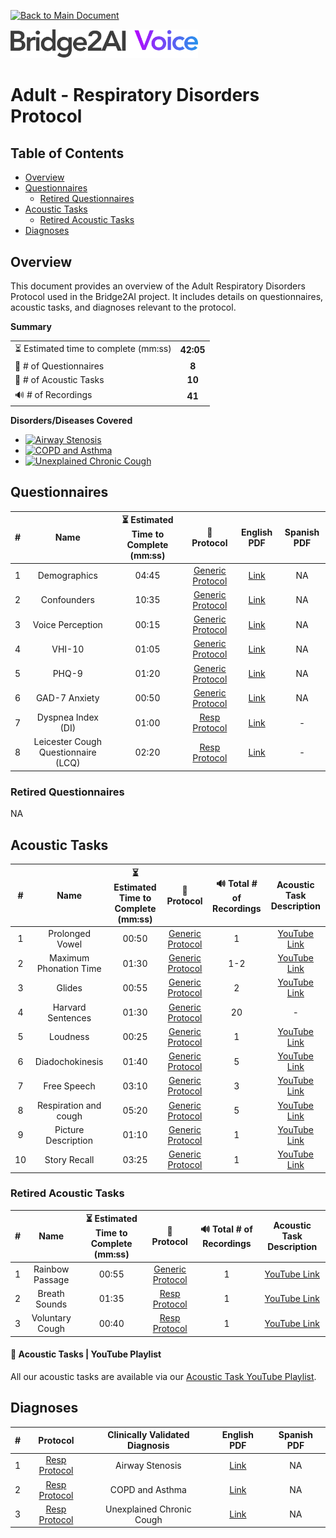 [![Back to Main Document](https://img.shields.io/badge/back%20to%20main%20document-8A2BE2)](../../README.md)

<img src="../../images/B2AI%20Logo.png" alt="Bridge2AI Voice Logo" width="300"/>

# Adult - Respiratory Disorders Protocol

## Table of Contents

- [Overview](#overview)
- [Questionnaires](#questionnaires)
    - [Retired Questionnaires](#retired-questionnaires)
- [Acoustic Tasks](#acoustic-tasks)
    - [Retired Acoustic Tasks](#retired-acoustic-tasks)
- [Diagnoses](#diagnoses)

## Overview

This document provides an overview of the Adult Respiratory Disorders Protocol used in the Bridge2AI project. It includes details on questionnaires, acoustic tasks, and diagnoses relevant to the protocol.

**Summary**

| | |
| :--- | :---: |
| ⏳ Estimated time to complete (mm:ss) | **42:05** |
| 📕 # of Questionnaires | **8** |
| 🎤 # of Acoustic Tasks | **10** |
| 🔊 # of Recordings | **41** |

**Disorders/Diseases Covered**
- [![Airway Stenosis](https://img.shields.io/badge/Airway%20Stenosis-8A2BE2)](../../data/en-us/Diagnosis%20-%20PDFs/Resp/D%20-%20Resp%20-%20Airway%20Stenosis.pdf)
- [![COPD and Asthma](https://img.shields.io/badge/COPD%20and%20Asthma-8A2BE2)](../../data/en-us/Diagnosis%20-%20PDFs/Resp/D%20-%20Resp%20-%20COPD%20And%20Asthma.pdf)
- [![Unexplained Chronic Cough](https://img.shields.io/badge/Unexplained%20Chronic%20Cough-8A2BE2)](../../data/en-us/Diagnosis%20-%20PDFs/Resp/D%20-%20Resp%20-%20Unexplained%20Chronic%20Cough.pdf)

## Questionnaires

| # | Name | ⏳ Estimated Time to Complete (mm:ss) | 📓 Protocol | English PDF | Spanish PDF |
| :---: | :---: | :---: | :---: | :---: | :---: |
| 1 | Demographics | 04:45 |[Generic Protocol](Generic%20Protocol%20(Controls).md) | [Link](../../data/en-us/Questionnaire%20-%20PDFs/Generic/Q%20-%20Generic%20-%20Demographics.pdf) | NA |
| 2 | Confounders | 10:35 | [Generic Protocol](Generic%20Protocol%20(Controls).md) | [Link](../../data/en-us/Questionnaire%20-%20PDFs/Generic/Q%20-%20Generic%20-%20Confounders.pdf) | NA |
| 3 | Voice Perception | 00:15 | [Generic Protocol](Generic%20Protocol%20(Controls).md) | [Link](../../data/en-us/Questionnaire%20-%20PDFs/Generic/Q%20-%20Generic%20-%20Voice%20Perception.pdf) | NA |
| 4 | VHI-10 | 01:05 | [Generic Protocol](Generic%20Protocol%20(Controls).md) | [Link](../../data/en-us/Questionnaire%20-%20PDFs/Generic/Q%20-%20Generic%20-%20VHI-10.pdf) | NA |
| 5 | PHQ-9 | 01:20 | [Generic Protocol](Generic%20Protocol%20(Controls).md) | [Link](../../data/en-us/Questionnaire%20-%20PDFs/Generic/Q%20-%20Generic%20-%20PHQ-9.pdf) | NA |
| 6 | GAD-7 Anxiety | 00:50 | [Generic Protocol](Generic%20Protocol%20(Controls).md) | [Link](../../data/en-us/Questionnaire%20-%20PDFs/Generic/Q%20-%20Generic%20-%20GAD-7%20Anxiety.pdf) | NA |
| 7 | Dyspnea Index (DI) | 01:00 | [Resp Protocol](Respiratory%20Disorders%20Protocol.md) | [Link](../../data/en-us/Questionnaire%20-%20PDFs/Resp/Q%20-%20Resp%20-%20Dyspnea%20Index%20(DI).pdf) | - |
| 8 | Leicester Cough Questionnaire (LCQ) | 02:20 | [Resp Protocol](Respiratory%20Disorders%20Protocol.md) | [Link](../../data/en-us/Questionnaire%20-%20PDFs/Resp/Q%20-%20Resp%20-%20Leicester%20Cough%20Questionnaire%20(LCQ).pdf) | - |

### Retired Questionnaires

NA

## Acoustic Tasks

| # | Name | ⏳ Estimated Time to Complete (mm:ss) | 📓 Protocol | 🔊 Total # of Recordings | Acoustic Task Description |
| :---: | :---: | :---: | :---: | :---: | :---: |
| 1 | Prolonged Vowel | 00:50 | [Generic Protocol](Generic%20Protocol%20(Controls).md) | 1 | [YouTube Link](https://www.youtube.com/watch?v=ZanjPvWkB3M) |
| 2 | Maximum Phonation Time | 01:30 | [Generic Protocol](Generic%20Protocol%20(Controls).md) | 1-2 | [YouTube Link](https://www.youtube.com/watch?v=1limRFPAtPE) |
| 3 | Glides | 00:55 | [Generic Protocol](Generic%20Protocol%20(Controls).md) | 2 | [YouTube Link](https://www.youtube.com/watch?v=xKBYdkwEOvU)|
| 4 | Harvard Sentences | 01:30 | [Generic Protocol](Generic%20Protocol%20(Controls).md) | 20 | - |
| 5 | Loudness | 00:25 | [Generic Protocol](Generic%20Protocol%20(Controls).md) | 1 | [YouTube Link](https://www.youtube.com/watch?v=5ssCSqZPb7Y) |
| 6 | Diadochokinesis | 01:40 | [Generic Protocol](Generic%20Protocol%20(Controls).md) | 5 | [YouTube Link](https://www.youtube.com/watch?v=RlY5KMXtZ4o) |
| 7 | Free Speech | 03:10 | [Generic Protocol](Generic%20Protocol%20(Controls).md) | 3 | [YouTube Link](https://www.youtube.com/watch?v=FqK0WeGCAzg) |
| 8 | Respiration and cough | 05:20 | [Generic Protocol](Generic%20Protocol%20(Controls).md) | 5 | [YouTube Link](https://www.youtube.com/watch?v=Yb4bMj18Iqg) |
| 9 | Picture Description | 01:10 | [Generic Protocol](Generic%20Protocol%20(Controls).md) | 1 | [YouTube Link](https://www.youtube.com/watch?v=abjWJEN6jf8) |
| 10 | Story Recall | 03:25 | [Generic Protocol](Generic%20Protocol%20(Controls).md) | 1 | [YouTube Link](https://www.youtube.com/watch?v=cfkU-N5tWe4) |

### Retired Acoustic Tasks

| # | Name | ⏳ Estimated Time to Complete (mm:ss) | 📓 Protocol | 🔊 Total # of Recordings | Acoustic Task Description |
| :---: | :---: | :---: | :---: | :---: | :---: |
| 1 | Rainbow Passage | 00:55 | [Generic Protocol](Generic%20Protocol%20(Controls).md) | 1 | [YouTube Link](https://www.youtube.com/watch?v=Syq_ryCNQKQ) |
| 2 | Breath Sounds | 01:35 | [Resp Protocol](Respiratory%20Disorders%20Protocol.md) | 1 | [YouTube Link](https://www.youtube.com/watch?v=2rLMfMjS_R0) |
| 3 | Voluntary Cough | 00:40 | [Resp Protocol](Respiratory%20Disorders%20Protocol.md) | 1 | [YouTube Link](https://www.youtube.com/watch?v=i7BhlwNMk28) |

#### 🎤 Acoustic Tasks | YouTube Playlist

All our acoustic tasks are available via our [Acoustic Task YouTube Playlist](https://youtube.com/playlist?list=PL72MPaFiuoRY66W7QsZ1_IeBwNosOzeap&si=9nr51lsmEYUncRMN).

## Diagnoses

| # | Protocol | Clinically Validated Diagnosis | English PDF | Spanish PDF |
| :---: | :---: | :---: | :---: | :---: |
| 1 | [Resp Protocol](Respiratory%20Disorders%20Protocol.md) | Airway Stenosis | [Link](../../data/en-us/Diagnosis%20-%20PDFs/Resp/D%20-%20Resp%20-%20Airway%20Stenosis.pdf) | NA |
| 2 | [Resp Protocol](Respiratory%20Disorders%20Protocol.md) | COPD and Asthma | [Link](../../data/en-us/Diagnosis%20-%20PDFs/Resp/D%20-%20Resp%20-%20COPD%20And%20Asthma.pdf) | NA |
| 3 | [Resp Protocol](Respiratory%20Disorders%20Protocol.md) | Unexplained Chronic Cough | [Link](../../data/en-us/Diagnosis%20-%20PDFs/Resp/D%20-%20Resp%20-%20Unexplained%20Chronic%20Cough.pdf) | NA |
